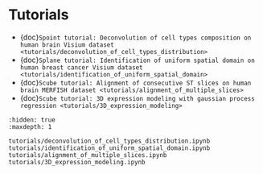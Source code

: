 # Tutorials
* {doc}`Spoint tutorial: Deconvolution of cell types composition on human brain Visium dataset <tutorials/deconvolution_of_cell_types_distribution>`
* {doc}`Splane tutorial: Identification of uniform spatial domain on human breast cancer Visium dataset <tutorials/identification_of_uniform_spatial_domain>`
* {doc}`Scube tutorial: Alignment of consecutive ST slices on human brain MERFISH dataset <tutorials/alignment_of_multiple_slices>`
* {doc}`Scube tutorial: 3D expression modeling with gaussian process regression <tutorials/3D_expression_modeling>`
```{toctree}
:hidden: true
:maxdepth: 1

tutorials/deconvolution_of_cell_types_distribution.ipynb
tutorials/identification_of_uniform_spatial_domain.ipynb
tutorials/alignment_of_multiple_slices.ipynb
tutorials/3D_expression_modeling.ipynb
```

